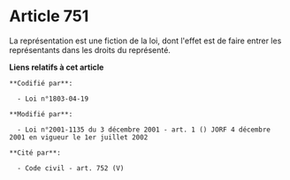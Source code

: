 # Article 751

La représentation est une fiction de la loi, dont l'effet est de faire entrer les représentants dans les droits du
représenté.

**Liens relatifs à cet article**

	**Codifié par**:

	  - Loi n°1803-04-19

	**Modifié par**:

	  - Loi n°2001-1135 du 3 décembre 2001 - art. 1 () JORF 4 décembre 2001 en vigueur le 1er juillet 2002

	**Cité par**:

	  - Code civil - art. 752 (V)
